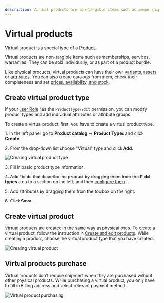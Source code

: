 ```yaml
---
description: Virtual products are non-tangible items such as memberships, services, warranties. 
---
```


# Virtual products

Virtual product is a special type of a [Product](products.md). 

Virtual products are non-tangible items such as memberships, services, warranties. 
They can be sold individually, or as part of a product bundle.

Like physical products, virtual products can have their own [variants](work_with_product_variants.md), [assets](work_with_product_assets.md) or [attributes](products.md#attributes). 
You can also create catalogs from them, check their completeness and set [prices, availability, and stock](manage_availability_and_stock.md).

## Create virtual product type

If your [user Role](work_with_permissions.md) has the `ProductType/Edit` permission, you can modify product types and add individual attributes or attribute groups.

To create a virtual product, first, you have to create a virtual product type.

1\. In the left panel, go to **Product catalog** -> **Product Types** and click **Create**.

2\. From the drop-down list choose "Virtual" type and click **Add**.

![Creating virtual product type](virtual_product_type.png "Creating virtual product type")

3\. Fill in basic product type information.

4\. Add Fields that describe the product by dragging them from the **Field types** 
area to a section on the left, and then [configure them](configure_ct_field_settings.md).

5\. Add attributes by dragging them from the toolbox on the right.

6\. Click **Save**.

## Create virtual product

Virtual products are created in the same way as physical ones.
To create a virtual product, follow the instruction in [Create and edit products](create_edit_product.md).
While creating a product, choose the virtual product type that you have created.

![Creating virtual product](virtual_product.png "Creating virtual product")

## Virtual products purchase

Virtual products don’t require shipment when they are purchased without other physical products.
While purchasing a virtual product, you only have to fill in Billing address and select relevant payment method. 

![Virtual product purchasing](virtual_product_purchase.png "Virtual product purchasing")



